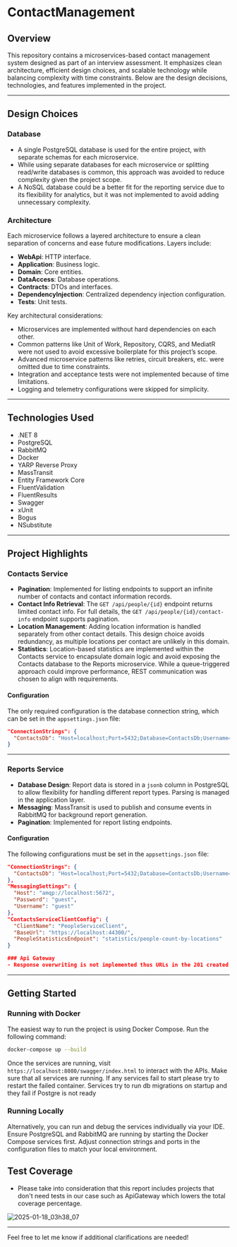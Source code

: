 
# ContactManagement

## Overview
This repository contains a microservices-based contact management system designed as part of an interview assessment. It emphasizes clean architecture, efficient design choices, and scalable technology while balancing complexity with time constraints. Below are the design decisions, technologies, and features implemented in the project.

---

## Design Choices

### Database
- A single PostgreSQL database is used for the entire project, with separate schemas for each microservice.
- While using separate databases for each microservice or splitting read/write databases is common, this approach was avoided to reduce complexity given the project scope.
- A NoSQL database could be a better fit for the reporting service due to its flexibility for analytics, but it was not implemented to avoid adding unnecessary complexity.

### Architecture
Each microservice follows a layered architecture to ensure a clean separation of concerns and ease future modifications. Layers include:
- **WebApi**: HTTP interface.
- **Application**: Business logic.
- **Domain**: Core entities.
- **DataAccess**: Database operations.
- **Contracts**: DTOs and interfaces.
- **DependencyInjection**: Centralized dependency injection configuration.
- **Tests**: Unit tests.

Key architectural considerations:
- Microservices are implemented without hard dependencies on each other.
- Common patterns like Unit of Work, Repository, CQRS, and MediatR were not used to avoid excessive boilerplate for this project’s scope.
- Advanced microservice patterns like retries, circuit breakers, etc. were omitted due to time constraints.
- Integration and acceptance tests were not implemented because of time limitations.
- Logging and telemetry configurations were skipped for simplicity.

---

## Technologies Used
- .NET 8
- PostgreSQL
- RabbitMQ
- Docker
- YARP Reverse Proxy
- MassTransit
- Entity Framework Core
- FluentValidation
- FluentResults
- Swagger
- xUnit
- Bogus
- NSubstitute

---

## Project Highlights

### Contacts Service
- **Pagination**: Implemented for listing endpoints to support an infinite number of contacts and contact information records.
- **Contact Info Retrieval**: The `GET /api/people/{id}` endpoint returns limited contact info. For full details, the `GET /api/people/{id}/contact-info` endpoint supports pagination.
- **Location Management**: Adding location information is handled separately from other contact details. This design choice avoids redundancy, as multiple locations per contact are unlikely in this domain.
- **Statistics**: Location-based statistics are implemented within the Contacts service to encapsulate domain logic and avoid exposing the Contacts database to the Reports microservice. While a queue-triggered approach could improve performance, REST communication was chosen to align with requirements.

#### Configuration
The only required configuration is the database connection string, which can be set in the `appsettings.json` file:
```json
"ConnectionStrings": {
  "ContactsDb": "Host=localhost;Port=5432;Database=ContactsDb;Username=postgres;Password=setur"
}
```

---

### Reports Service
- **Database Design**: Report data is stored in a `jsonb` column in PostgreSQL to allow flexibility for handling different report types. Parsing is managed in the application layer.
- **Messaging**: MassTransit is used to publish and consume events in RabbitMQ for background report generation.
- **Pagination**: Implemented for report listing endpoints.

#### Configuration
The following configurations must be set in the `appsettings.json` file:
```json
"ConnectionStrings": {
  "ContactsDb": "Host=localhost;Port=5432;Database=ContactsDb;Username=postgres;Password=setur"
},
"MessagingSettings": {
  "Host": "amqp://localhost:5672",
  "Password": "guest",
  "Username": "guest"
},
"ContactsServiceClientConfig": {
  "ClientName": "PeopleServiceClient",
  "BaseUrl": "https://localhost:44300/",
  "PeopleStatisticsEndpoint": "statistics/people-count-by-locations"
}

### Api Gateway
- Response overwriting is not implemented thus URLs in the 201 created responses are wrong
```

---

## Getting Started
### Running with Docker
The easiest way to run the project is using Docker Compose. Run the following command:
```bash
docker-compose up --build
```
Once the services are running, visit `https://localhost:8080/swagger/index.html` to interact with the APIs. 
Make sure that all services are running.
If any services fail to start please try to restart the failed container. Services try to run db migrations on startup and they fail if Postgre is not ready

### Running Locally
Alternatively, you can run and debug the services individually via your IDE. Ensure PostgreSQL and RabbitMQ are running by starting the Docker Compose services first. Adjust connection strings and ports in the configuration files to match your local environment.

## Test Coverage
- Please take into consideration that this report includes projects that don't need tests in our case such as ApiGateway which lowers the total coverage percentage.
  
![2025-01-18_03h38_07](https://github.com/user-attachments/assets/8a458d28-9ffe-4b84-a486-ff016352a0bc)


---

Feel free to let me know if additional clarifications are needed!
